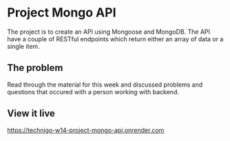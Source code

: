 # Project Mongo API

The project is to create an API using Mongoose and MongoDB. The API have a couple of RESTful endpoints which return either an array of data or a single item.

## The problem

Read through the material for this week and discussed problems and questions that occured with a person working with backend.

## View it live

https://technigo-w14-project-mongo-api.onrender.com
